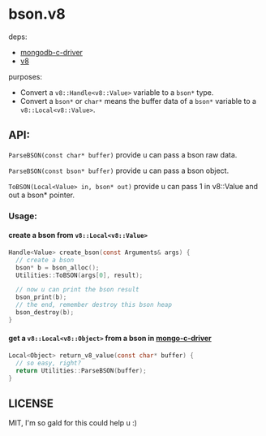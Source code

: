 bson.v8
=======

deps: 
* [mongodb-c-driver](https://github.com/mongodb/mongo-c-driver)
* [v8](https://github.com/v8/v8)

purposes:

* Convert a `v8::Handle<v8::Value>` variable to a `bson*` type.
* Convert a `bson*` or `char*` means the buffer data of a `bson*` variable to a `v8::Local<v8::Value>`.


## API:

`ParseBSON(const char* buffer)` provide u can pass a bson raw data.

`ParseBSON(const bson* buffer)` provide u can pass a bson object.

`ToBSON(Local<Value> in, bson* out)` provide u can pass 1 in v8::Value and out a bson* pointer.

### Usage:

#### create a bson from `v8::Local<v8::Value>`
```c
Handle<Value> create_bson(const Arguments& args) {
  // create a bson
  bson* b = bson_alloc();
  Utilities::ToBSON(args[0], result);

  // now u can print the bson result
  bson_print(b);
  // the end, remember destroy this bson heap
  bson_destroy(b);
}
```

#### get a `v8::Local<v8::Object>` from a bson in [mongo-c-driver](https://github.com/mongodb/mongo-c-driver)
```c
Local<Object> return_v8_value(const char* buffer) {
  // so easy, right?
  return Utilities::ParseBSON(buffer);
}
```




## LICENSE

MIT, I'm so gald for this could help u :)
